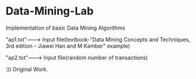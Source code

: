 # Data-Mining-Lab
Implementation of basic Data Mining Algorithms 

"ap1.txt"---> Input file(textbook-"Data Mining Concepts and Techniques, 3rd edition - Jiawei Han and M Kamber" example) 

"ap2.txt"---> Input file(random number of transactions)

:)) Original Work.


